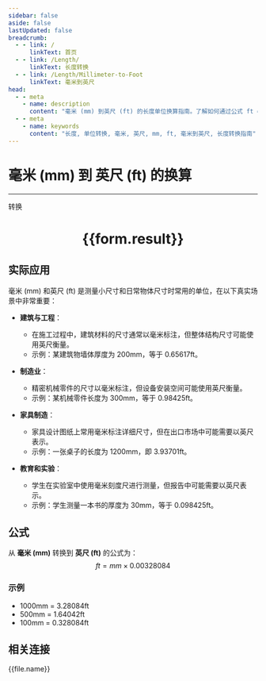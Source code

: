 ```yaml
---
sidebar: false
aside: false
lastUpdated: false
breadcrumb:
  - - link: /
      linkText: 首页
  - - link: /Length/
      linkText: 长度转换
  - - link: /Length/Millimeter-to-Foot
      linkText: 毫米到英尺
head:
  - - meta
    - name: description
      content: "毫米 (mm) 到英尺 (ft) 的长度单位换算指南。了解如何通过公式 ft = mm × 0.00328084 转换为英尺。"
  - - meta
    - name: keywords
      content: "长度, 单位转换, 毫米, 英尺, mm, ft, 毫米到英尺, 长度转换指南"
---
```

# 毫米 (mm) 到 英尺 (ft) 的换算
---
<script setup>
import { onMounted, reactive, inject, ref } from 'vue'
import { NButton, NForm, NFormItem, NInput, NInputNumber, NSelect, NCard, useMessage,NGrid ,NGi } from 'naive-ui'
import { defineClientComponent } from 'vitepress'
import { Length } from '../../files';

const convert = inject('convert')

const form = reactive({
  number: null,
  result: '',
})

const convertHandler = () => {
  if (form.number !== null && !isNaN(form.number)) {
    const convertedValue = parseFloat(form.number) * 0.00328084
    form.result = `${form.number}mm = ${convertedValue.toFixed(5)}ft`
  } else {
    form.result = '请输入有效的数值。'
  }
}
</script>

<n-form size="large" :model="form">
  <n-form-item label="毫米 (mm)">
    <n-input-number v-model:value="form.number" placeholder="输入毫米" style="width: 100%" />
  </n-form-item>
  <n-form-item>
    <n-button type="primary" @click="convertHandler" block>转换</n-button>
  </n-form-item>
</n-form>

<n-card  embedded :bordered="false" hoverable>
  <div  style="text-align:center">
    <h1>{{form.result}}</h1>
  </div>
</n-card>

## 实际应用

毫米 (mm) 和英尺 (ft) 是测量小尺寸和日常物体尺寸时常用的单位，在以下真实场景中非常重要：

- **建筑与工程**：
  - 在施工过程中，建筑材料的尺寸通常以毫米标注，但整体结构尺寸可能使用英尺衡量。
  - 示例：某建筑物墙体厚度为 200mm，等于 0.65617ft。

- **制造业**：
  - 精密机械零件的尺寸以毫米标注，但设备安装空间可能使用英尺衡量。
  - 示例：某机械零件长度为 300mm，等于 0.98425ft。

- **家具制造**：
  - 家具设计图纸上常用毫米标注详细尺寸，但在出口市场中可能需要以英尺表示。
  - 示例：一张桌子的长度为 1200mm，即 3.93701ft。

- **教育和实验**：
  - 学生在实验室中使用毫米刻度尺进行测量，但报告中可能需要以英尺表示。
  - 示例：学生测量一本书的厚度为 30mm，等于 0.098425ft。

## 公式

从 **毫米 (mm)** 转换到 **英尺 (ft)** 的公式为：
$$ ft = mm \times 0.00328084 $$

### 示例
- 1000mm = 3.28084ft
- 500mm = 1.64042ft
- 100mm = 0.328084ft

## 相关连接
<n-grid x-gap="12" :cols="4">
  <n-gi v-for="(file, index) in Length" :key="index">
    <n-button
      text
      tag="a"
      :href="file.path"
      type="primary"
    >
      {{file.name}}
    </n-button>
  </n-gi>
</n-grid>